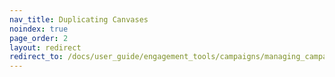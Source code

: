 ```yaml
---
nav_title: Duplicating Canvases
noindex: true
page_order: 2
layout: redirect
redirect_to: /docs/user_guide/engagement_tools/campaigns/managing_campaigns/duplicating_segments_and_campaigns/#cloning-a-canvas
---
```

